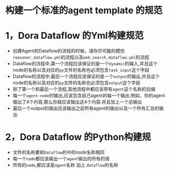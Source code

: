 # 构建一个标准的agent template 的规范

# 1，Dora Dataflow 的Yml构建规范
- 创建Agent的Dataflow的流程的时候，请你尽可能的模仿`reasoner_dataflow.yml`的流程以及`web_search_dataflow.yml`的流程
- Dataflow的流程中,第一个流程应该保证的是一个`dynamic`的输入,并且这个node的名称以及对应的`py`文件的名称也必须包含`task_input`这个字段
- Dataflow的流程中,最后一个流程应该保证的是一个`output`的输出,并且这个node的名称以及对应的`py`文件的名称也必须包含`output`这个字段
- 除了第一个和最后一个流程,其他流程中都应该带有`agent`这个名称的后缀
- 每一个`agent-node`的输出,应该包含自己agent的每一个输出.例如，你的agent输出了4个内容,那么你就应该输出这4个内容.并且加上一个总输出
- 最后一个output的输出应该输出之前所有agent的输出以及一个所有汇总的输出

# 2，Dora Dataflow 的Python构建规
- 文件的名称要和`Dataflow`的中的node名称相同
- 每一个`node`都应该输出一个`agent`输出的所有的值
- 所有的`node`,都应该是`agent`名称 加上 `dataflow`的名称


